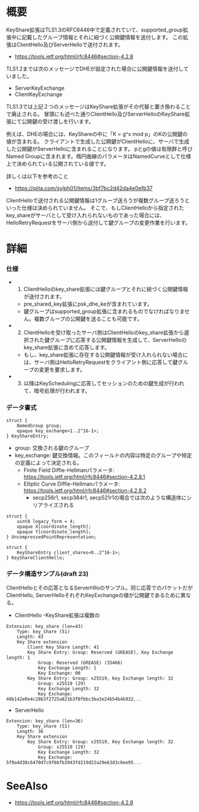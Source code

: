 # 概要
KeyShare拡張はTLS1.3のRFC8446中で定義されていて、supported_group拡張中に記載したグループ情報とそれに紐づく公開鍵情報を送付します。
この拡張はClientHello及びServerHelloで送付されます。
- https://tools.ietf.org/html/rfc8446#section-4.2.8

TLS1.2までは次のメッセージでDHEが設定された場合に公開鍵情報を送付していました。
- ServerKeyExchange
- ClientKeyExchange 

TLS1.3では上記２つのメッセージはKeyShare拡張がその代替と置き換わることで廃止される。
冒頭にも述べた通りClientHello及びServerHelloのKeyShare拡張にて公開鍵の受け渡しを行います。

例えば、DHEの場合には、KeyShareの中に「K = g^x mod p」のKの公開鍵の値が含まれる。
クライアントで生成した公開鍵がClientHelloに、サーバで生成した公開鍵がServerHelloに含まれることになります。
pとgの値は有限群と呼びNamed Groupに含まれます。楕円曲線のパラメータはNamedCurveとして仕様上で決められている公開されている値です。

詳しくは以下を参考のこと
- https://qiita.com/sylph01/items/3bf7bc2d42da4e0efb37

ClientHelloで送付される公開鍵情報は1グループ送ろうが複数グループ送ろうといった仕様は決められていません。
そこで、もしClientHelloから指定されたkey_shareがサーバとして受け入れられないものであった場合には、HelloRetryRequestをサーバ側から送付して鍵グループの変更作業を行います。

# 詳細

### 仕様
- 1. ClientHelloのkey_share拡張には鍵グループとそれに紐づく公開鍵情報が送付されます。
  - pre_shared_key拡張にpsk_dhe_keが含まれています。
  - 鍵グループはsupported_group拡張に含まれるものでなければなりません。複数グループの公開鍵を送ることも可能です。
- 2. ClientHelloを受け取ったサーバ側はClientHelloのkey_share拡張から選択された鍵グループに応答する公開鍵情報を生成して、ServerHelloのkey_share拡張に含めて応答します。
  - もし、key_share拡張に存在する公開鍵情報が受け入れられない場合には、サーバ側はHelloRetryRequestをクライアント側に応答して鍵グループの変更を要求します。
- 3. 以降はKeySchedulingに応答してセッションのための鍵生成が行われて、暗号処理が行われます。


### データ書式
```
struct {
    NamedGroup group;
    opaque key_exchange<1..2^16-1>;
} KeyShareEntry;
```
- group: 交換される鍵のグループ
- key_exchange: 鍵交換情報。このフィールドの内容は特定のグループや特定の定義によって決定される。
  - Finite Field Diffie-Hellmanパラメータ: https://tools.ietf.org/html/rfc8446#section-4.2.8.1
  - Elliptic Curve Diffie-Hellmanパラメータ: https://tools.ietf.org/html/rfc8446#section-4.2.8.2
    - secp256r1, secp384r1, secp521r1の場合では次のような構造体にシリアライズされる
```
struct {
    uint8 legacy_form = 4;
    opaque X[coordinate_length];
    opaque Y[coordinate_length];
} UncompressedPointRepresentation;
```

```
struct {
    KeyShareEntry client_shares<0..2^16-1>;
} KeyShareClientHello;
```

### データ構造サンプル(draft 23)
ClientHelloとその応答となるServerHlloのサンプル。同じ応答でのパケットだがClientHello, ServerHelloそれぞれKeyExchangeの値が公開鍵であるために異なる。
- ClientHello
  -KeyShare拡張は複数の
```
Extension: key_share (len=43)
    Type: key_share (51)
    Length: 43
    Key Share extension
        Client Key Share Length: 41
        Key Share Entry: Group: Reserved (GREASE), Key Exchange length: 1
            Group: Reserved (GREASE) (35466)
            Key Exchange Length: 1
            Key Exchange: 00
        Key Share Entry: Group: x25519, Key Exchange length: 32
            Group: x25519 (29)
            Key Exchange Length: 32
            Key Exchange: 40b142e0e4c2863f2725a821b3f0fbbc3ba3e24b54b4b932...
```
- ServerHello
```
Extension: key_share (len=36)
    Type: key_share (51)
    Length: 36
    Key Share extension
        Key Share Entry: Group: x25519, Key Exchange length: 32
            Group: x25519 (29)
            Key Exchange Length: 32
            Key Exchange: 5f9a4d38c6470d7c9f66fb3943fd219d22a29e63d3c0ee95...
```


# SeeAlso
- https://tools.ietf.org/html/rfc8446#section-4.2.8
